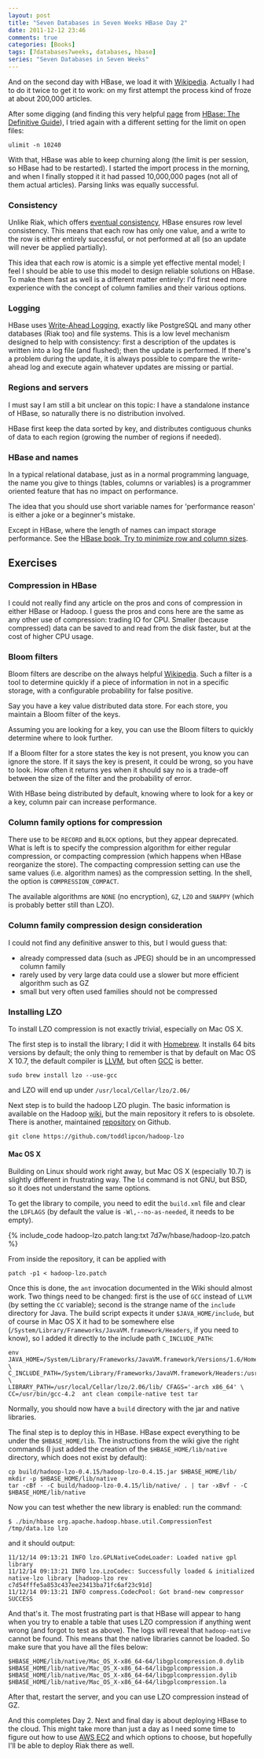 ```yaml
---
layout: post
title: "Seven Databases in Seven Weeks HBase Day 2"
date: 2011-12-12 23:46
comments: true
categories: [Books]
tags: [7databases7weeks, databases, hbase]
series: "Seven Databases in Seven Weeks"
---
```

And on the second day with HBase, we load it with [Wikipedia](http://www.wikipedia.org/). Actually I had to do it twice to get it to work: on my first attempt the process kind of froze at about 200,000 articles.

<!--more-->

After some digging (and finding this very helpful [page](http://ofps.oreilly.com/titles/9781449396107/installation.html) from [HBase: The Definitive Guide](http://ofps.oreilly.com/titles/9781449396107/)), I tried again with a different setting for the limit on open files:

```
ulimit -n 10240
```

With that, HBase was able to keep churning along (the limit is per session, so HBase had to be restarted). I started the import process in the morning, and when I finally stopped it it had passed 10,000,000 pages (not all of them actual articles). Parsing links was equally successful.

### Consistency

Unlike Riak, which offers [eventual consistency](http://en.wikipedia.org/wiki/Eventual_consistency), HBase ensures row level consistency. This means that each row has only one value, and a write to the row is either entirely successful, or not performed at all (so an update will never be applied partially).

This idea that each row is atomic is a simple yet effective mental model; I feel I should be able to use this model to design reliable solutions on HBase. To make them fast as well is a different matter entirely: I'd first need more experience with the concept of column families and their various options.

### Logging

HBase uses [Write-Ahead Logging](http://en.wikipedia.org/wiki/Write-ahead_logging), exactly like PostgreSQL and many other databases (Riak too) and file systems. This is a low level mechanism designed to help with consistency: first a description of the updates is written into a log file (and flushed); then the update is performed. If there's a problem during the update, it is always possible to compare the write-ahead log and execute again whatever updates are missing or partial.

### Regions and servers

I must say I am still a bit unclear on this topic: I have a standalone instance of HBase, so naturally there is no distribution involved.

HBase first keep the data sorted by key, and distributes contiguous chunks of data to each region (growing the number of regions if needed).


### HBase and names

In a typical relational database, just as in a normal programming language, the name you give to things (tables, columns or variables) is a programmer oriented feature that has no impact on performance.

The idea that you should use short variable names for 'performance reason' is either a joke or a beginner's mistake.

Except in HBase, where the length of names can impact storage performance. See the [HBase book, Try to minimize row and column sizes](http://hbase.apache.org/book.html#rowkey.design).

Exercises
---------

### Compression in HBase

I could not really find any article on the pros and cons of compression in either HBase or Hadoop. I guess the pros and cons here are the same as any other use of compression: trading IO for CPU. Smaller (because compressed) data can be saved to and read from the disk faster, but at the cost of higher CPU usage.

### Bloom filters

Bloom filters are describe on the always helpful [Wikipedia](http://en.wikipedia.org/wiki/Bloom_filter). Such a filter is a tool to determine quickly if a piece of information in not in a specific storage, with a configurable probability for false positive.

Say you have a key value distributed data store. For each store, you maintain a Bloom filter of the keys.

Assuming you are looking for a key, you can use the Bloom filters to quickly determine where to look further.

If a Bloom filter for a store states the key is not present, you know you can ignore the store. If it says the key is present, it could be wrong, so you have to look. How often it returns yes when it should say no is a trade-off between the size of the filter and the probability of error.

With HBase being distributed by default, knowing where to look for a key or a key, column pair can increase performance.

### Column family options for compression

There use to be `RECORD` and `BLOCK` options, but they appear deprecated. What is left is to specify the compression algorithm for either regular compression, or compacting compression (which happens when HBase reorganize the store). The compacting compression setting can use the same values (i.e. algorithm names) as the compression setting. In the shell, the option is `COMPRESSION_COMPACT`.

The available algorithms are `NONE` (no encryption), `GZ`, `LZO` and `SNAPPY` (which is probably better still than LZO).

### Column family compression design consideration

I could not find any definitive answer to this, but I would guess that:

 * already compressed data (such as JPEG) should be in an uncompressed column family
 * rarely used by very large data could use a slower but more efficient algorithm such as GZ
 * small but very often used families should not be compressed

### Installing LZO

To install LZO compression is not exactly trivial, especially on Mac OS X.

The first step is to install the library; I did it with [Homebrew](http://mxcl.github.com/homebrew/). It installs 64 bits versions by default; the only thing to remember is that by default on Mac OS X 10.7, the default compiler is [LLVM](http://llvm.org), but often [GCC](http://gcc.gnu.org/) is better.

```
sudo brew install lzo --use-gcc
```

and LZO will end up under `/usr/local/Cellar/lzo/2.06/`

Next step is to build the hadoop LZO plugin. The basic information is available on the Hadoop [wiki](http://wiki.apache.org/hadoop/UsingLzoCompression), but the main repository it refers to is obsolete. There is another, maintained [repository](https://github.com/toddlipcon/hadoop-lzo) on Github.

```
git clone https://github.com/toddlipcon/hadoop-lzo
```

#### Mac OS X

Building on Linux should work right away, but Mac OS X (especially 10.7) is slightly different in frustrating way. The `ld` command is not GNU, but BSD, so it does not understand the same options.

To get the library to compile, you need to edit the `build.xml` file and clear the `LDFLAGS` (by default the value is `-Wl,--no-as-needed`, it needs to be empty).

{% include_code hadoop-lzo.patch lang:txt 7d7w/hbase/hadoop-lzo.patch %}

From inside the repository, it can be applied with

```
patch -p1 < hadoop-lzo.patch
```

Once this is done, the `ant` invocation documented in the Wiki should almost work. Two things need to be changed: first is the use of `GCC` instead of `LLVM` (by setting the `CC` variable); second is the strange name of the `include` directory for Java. The build script expects it under `$JAVA_HOME/include`, but of course in Mac OS X it had to be somewhere else (`/System/Library/Frameworks/JavaVM.framework/Headers`, if you need to know), so I added it directly to the include path `C_INCLUDE_PATH`:

```
env JAVA_HOME=/System/Library/Frameworks/JavaVM.framework/Versions/1.6/Home/ \
C_INCLUDE_PATH=/System/Library/Frameworks/JavaVM.framework/Headers:/usr/local/Cellar/lzo/2.06/include/ \
LIBRARY_PATH=/usr/local/Cellar/lzo/2.06/lib/ CFAGS='-arch x86_64' \
CC=/usr/bin/gcc-4.2  ant clean compile-native test tar
```

Normally, you should now have a `build` directory with the jar and native libraries.

The final step is to deploy this in HBase. HBase expect everything to be under the `$HBASE_HOME/lib`. The instructions from the wiki give the right commands (I just added the creation of the `$HBASE_HOME/lib/native` directory, which does not exist by default):

```
cp build/hadoop-lzo-0.4.15/hadoop-lzo-0.4.15.jar $HBASE_HOME/lib/
mkdir -p $HBASE_HOME/lib/native
tar -cBf - -C build/hadoop-lzo-0.4.15/lib/native/ . | tar -xBvf - -C $HBASE_HOME/lib/native
```

Now you can test whether the new library is enabled: run the command:

```
$ ./bin/hbase org.apache.hadoop.hbase.util.CompressionTest /tmp/data.lzo lzo
```

and it should output:

```
11/12/14 09:13:21 INFO lzo.GPLNativeCodeLoader: Loaded native gpl library
11/12/14 09:13:21 INFO lzo.LzoCodec: Successfully loaded & initialized native-lzo library [hadoop-lzo rev c7d54fffe5a853c437ee23413ba71fc6af23c91d]
11/12/14 09:13:21 INFO compress.CodecPool: Got brand-new compressor
SUCCESS
```

And that's it. The most frustrating part is that HBase will appear to hang when you try to enable a table that uses LZO compression if anything went wrong (and forgot to test as above). The logs will reveal that `hadoop-native` cannot be found. This means that the native libraries cannot be loaded. So make sure that you have all the files below:

```
$HBASE_HOME/lib/native/Mac_OS_X-x86_64-64/libgplcompression.0.dylib
$HBASE_HOME/lib/native/Mac_OS_X-x86_64-64/libgplcompression.a
$HBASE_HOME/lib/native/Mac_OS_X-x86_64-64/libgplcompression.dylib
$HBASE_HOME/lib/native/Mac_OS_X-x86_64-64/libgplcompression.la
```

After that, restart the server, and you can use LZO compression instead of GZ.

And this completes Day 2. Next and final day is about deploying HBase to the cloud. This might take more than just a day as I need some time to figure out how to use [AWS EC2](http://aws.amazon.com/ec2/) and which options to choose, but hopefully I'll be able to deploy Riak there as well.